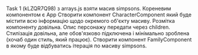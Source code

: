 Task 1 (kLZQR7Q98)
з arrays.js взяти масив simpsons.
Кореневим компонентом є App
Створити компонент CharacterComponent який буде містити всю інформацію щодо окремого об'єкту масиву. Розмітка компоненту довільна. Опис персонажу передати через children. Стилізація довільна, але обов'язково підключена і мінімально зроблена (хочаб один стиль, який працює).
Створити компонент FamilyComponent в якому буде відбуватись ітерація по масиву simpsons.